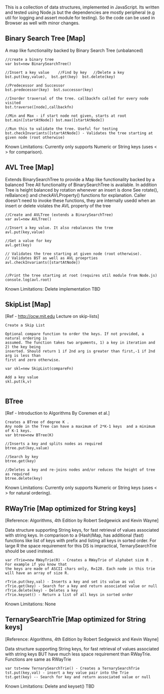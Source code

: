 This is a collection of data structures, implemented in JavaScript. Its written and tested using
Node.js but the dependencies are mostly peripheral (e.g util for logging and assert module for testing). 
So the code can be used in Browser as well with minor changes.


Binary Search Tree [Map]
------------------------
A map like functionality backed by Binary Search Tree (unbalanced)
```
//create a binary tree
var bst=new BinarySearchTree()

//Insert a key value    //Find by key   //Delete a key
bst.put(key,value),  bst.get(key)  bst.delete(key)

//Predecessor and Successor
bst.predecessor(key)  bst.successor(key) 

//Inorder traversal of the tree. callbackfn called for every node visited
bst.traverse([node],callbackfn) 

//Min and Max - if start node not given, starts at root
bst.min([startAtNode]) bst.max([startAtNode]) 

//Run this to validate the tree. Useful for testing
bst.checkInvariants([startAtNode]) - Validates the tree starting at given node (root otherwise)
```
Known Limitations: Currently only supports Numeric or String keys (uses < > for comparison).

AVL Tree [Map]
--------------------------
Extends BinarySearchTree to provide a Map like functionality backed by a balanced Tree
All functionality of BinarySearchTree is available. 
In addition Tree is height balanced by rotation whenever an insert is done
See rotate(), reBalance() and checkAVLProperty() functions for explanation. 
Caller doesn't need to invoke these functions, they are internally usedd when an insert or delete violates the AVL property of the tree

```
//Create and AVLTree (extends a BinarySearchTree)
var avl=new AVLTree() 

//Insert a key value. It also rebalances the tree
avl.put(key,value)

//Get a value for key
avl.get(key)

// Validates the tree starting at given node (root otherwise). 
// Validates BST as well as AVL proeprties
avl.checkInvariants([startAtNode])
                                     
```
```
//Print the tree starting at root (requires util module from Node.js)
console.log(avl.root)
```
Known Limitations: Delete implementation TBD 


SkipList [Map]
----------------------
[Ref - http://ocw.mit.edu Lecture on skip-lists]
```
Create a Skip List

Optional compare function to order the keys. If not provided, a natural ordering is
assumed. The function takes two arguments, 1) a key in iteration and 2) the key being
inserted. Should return 1 if 2nd arg is greater than first,-1 if 2nd arg is less than
first and zero otherwise.

var skl=new SkipList(compareFn) 

Add a key value
skl.put(k,v)


```


BTree
----------------------
[Ref - Introduction to Algorithms By Coremen et al.]
```
Creates a BTree of degree K .
Any node in the Tree can have a maximum of 2*K-1 keys  and a minimum of K-1 keys.
var btree=new BTree(K) 

//Inserts a key and splits nodes as required
btree.put(key,value)

//Search by key
btree.get(key)

//Deletes a key and re-joins nodes and/or reduces the height of tree as required
btree.delete(key) 
```

Known Limitations: Currently only supports Numeric or String keys (uses < > for natural ordering).
                         

RWayTrie [Map optimized for String keys]
----------------------
[Reference: Algorithms, 4th Edition by Robert Sedgewick and Kevin Wayne]

Data structure supporting String keys, for fast retrieval of values associated with string keys. In comparison
to a (Hash)Map, has additional (fast) functions like list of keys with prefix and listing all keys in sorted order.
For large R the space requirement for this DS is impractical, TernarySearchTrie should be used instead.

```
var rTrie=new RWayTrie(R) - Creates a RWayTrie of alphabet size R . For example if you know that 
the keys are made of ASCII chars only, R=128. Each node in this trie will have an array of size R. 

rTrie.put(key,val) - Inserts a key and set its value as val
rTrie.get(key) - Search for a key and return associated value or null
rTrie.delete(key) - Deletes a key 
rTrie.keyset() - Return a list of all keys in sorted order
```

Known Limitations: None

TernarySearchTrie [Map optimized for String keys]
------------------------------
[Reference: Algorithms, 4th Edition by Robert Sedgewick and Kevin Wayne]

Data structure supporting String keys, for fast retrieval of values associated with string keys BUT have much less
space requirement than RWayTrie. Functions are same as RWayTrie

```
var tst=new TernarySearchTrie() - Creates a TernarySearchTrie
tst.put(key,val) - insert a key value pair into the Trie
tst.get(key) -- Search for key and return associated value or null

```
Known Limitations: Delete and keyset() TBD
